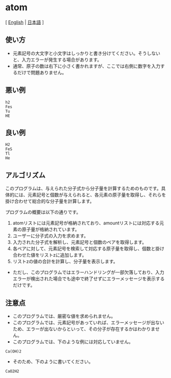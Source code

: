 # atom
[ [English](../README.md) | [日本語](./README.ja.md) ]

## 使い方  
* 元素記号の大文字と小文字はしっかりと書き分けてください。そうしないと、入力エラーが発生する場合があります。
* 通常、原子の数は右下に小さく書かれますが、ここでは右側に数字を入力するだけで問題ありません。

## 悪い例
```
h2
Fes
Tu
HE
```
## 良い例
```
H2
FeS
Tl
He
```

## アルゴリズム  
このプログラムは、与えられた分子式から分子量を計算するためのものです。具体的には、元素記号と個数が与えられると、各元素の原子量を取得し、それらを掛け合わせて総合的な分子量を計算します。

プログラムの概要は以下の通りです。

1. atomリストには元素記号が格納されており、amountリストには対応する元素の原子量が格納されています。
2. ユーザーに分子式の入力を求めます。
3. 入力された分子式を解析し、元素記号と個数のペアを取得します。
4. 各ペアに対して、元素記号を検索して対応する原子量を取得し、個数と掛け合わせた値をリストzに追加します。
5. リストzの値の合計を計算し、分子量を表示します。　　　　　　　　　　　　　　　　　　　　　　　　　　　　　　　　　　　　　
* ただし、このプログラムではエラーハンドリングが一部欠落しており、入力エラーが検出された場合でも途中で終了せずにエラーメッセージを表示するだけです。

## 注意点
* このプログラムでは、厳密な値を求められません。
* このプログラムでは、元素記号があっていれば、エラーメッセージが出ないため、エラーが出ないからといって、その分子が存在するかはわかりません。
* このプログラムでは、下のような例には対応していません。
```
Ca(OH)2
```
* そのため、下のように書いてください。
```
CaO2H2
```
